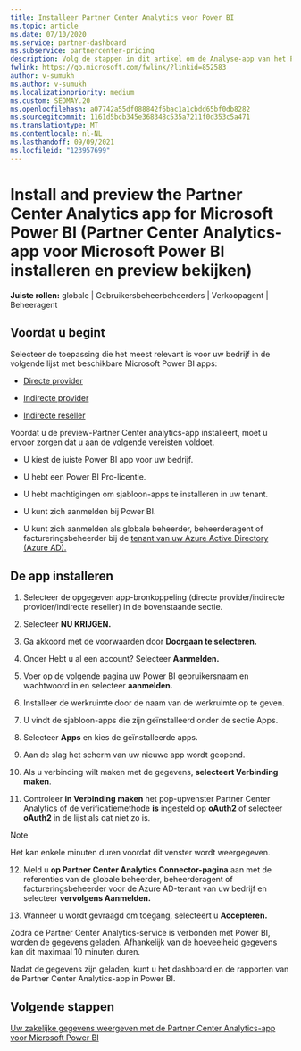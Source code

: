 ```yaml
---
title: Installeer Partner Center Analytics voor Power BI
ms.topic: article
ms.date: 07/10/2020
ms.service: partner-dashboard
ms.subservice: partnercenter-pricing
description: Volg de stappen in dit artikel om de Analyse-app van het Partnercentrum voor Power BI (voor directe partners in CSP) te installeren en te bekijken.
fwlink: https://go.microsoft.com/fwlink/?linkid=852583
author: v-sumukh
ms.author: v-sumukh
ms.localizationpriority: medium
ms.custom: SEOMAY.20
ms.openlocfilehash: a07742a55df088842f6bac1a1cbdd65bf0db8282
ms.sourcegitcommit: 1161d5bcb345e368348c535a7211f0d353c5a471
ms.translationtype: MT
ms.contentlocale: nl-NL
ms.lasthandoff: 09/09/2021
ms.locfileid: "123957699"
---
```

# <a name="install-and-preview-the-partner-center-analytics-app-for-microsoft-power-bi"></a>Install and preview the Partner Center Analytics app for Microsoft Power BI (Partner Center Analytics-app voor Microsoft Power BI installeren en preview bekijken)


**Juiste rollen:** globale | Gebruikersbeheerbeheerders | Verkoopagent | Beheeragent

## <a name="before-you-begin"></a>Voordat u begint

Selecteer de toepassing die het meest relevant is voor uw bedrijf in de volgende lijst met beschikbare Microsoft Power BI apps:

- [Directe provider](https://appsource.microsoft.com/product/power-bi/partnercenteranalytics.direct_provider_partner_analytics)

- [Indirecte provider](https://appsource.microsoft.com/product/power-bi/partnercenteranalytics.indirect_provider_partner_analytics)

- [Indirecte reseller](https://appsource.microsoft.com/product/power-bi/partnercenteranalytics.indirect_reseller_partner_analytics)

Voordat u de preview-Partner Center analytics-app installeert, moet u ervoor zorgen dat u aan de volgende vereisten voldoet.

- U kiest de juiste Power BI app voor uw bedrijf.

- U hebt een Power BI Pro-licentie.

- U hebt machtigingen om sjabloon-apps te installeren in uw tenant.

- U kunt zich aanmelden bij Power BI.

- U kunt zich aanmelden als globale beheerder, beheerderagent of factureringsbeheerder bij de [tenant van uw Azure Active Directory (Azure AD).](azure-active-directory-tenants-and-partner-center.md)

## <a name="to-install-the-app"></a>De app installeren

1. Selecteer de opgegeven app-bronkoppeling (directe provider/indirecte provider/indirecte reseller) in de bovenstaande sectie.

2. Selecteer **NU KRIJGEN.** 

3. Ga akkoord met de voorwaarden door **Doorgaan te selecteren.**

4. Onder Hebt u al een account? Selecteer **Aanmelden.**

5. Voer op de volgende pagina uw Power BI gebruikersnaam en wachtwoord in en selecteer **aanmelden.**

6. Installeer de werkruimte door de naam van de werkruimte op te geven.

7. U vindt de sjabloon-apps die zijn geïnstalleerd onder de sectie Apps.

8. Selecteer **Apps** en kies de geïnstalleerde apps.

9. Aan de slag het scherm van uw nieuwe app wordt geopend.

10. Als u verbinding wilt maken met de gegevens, **selecteert Verbinding maken**.

11. Controleer **in Verbinding maken** het pop-upvenster Partner Center Analytics of de verificatiemethode **is** ingesteld op **oAuth2** of selecteer **oAuth2** in de lijst als dat niet zo is. 

> [!NOTE]  
>  Het kan enkele minuten duren voordat dit venster wordt weergegeven.

12. Meld u **op Partner Center Analytics Connector-pagina** aan met de referenties van de globale beheerder, beheerderagent of factureringsbeheerder voor de Azure AD-tenant van uw bedrijf en selecteer **vervolgens Aanmelden.**
 
13. Wanneer u wordt gevraagd om toegang, selecteert u **Accepteren.** 

Zodra de Partner Center Analytics-service is verbonden met Power BI, worden de gegevens geladen. Afhankelijk van de hoeveelheid gegevens kan dit maximaal 10 minuten duren. 

Nadat de gegevens zijn geladen, kunt u het dashboard en de rapporten van de Partner Center Analytics-app in Power BI.

## <a name="next-steps"></a>Volgende stappen

[Uw zakelijke gegevens weergeven met de Partner Center Analytics-app voor Microsoft Power BI](power-bi-app-for-direct-partners-use.md)
